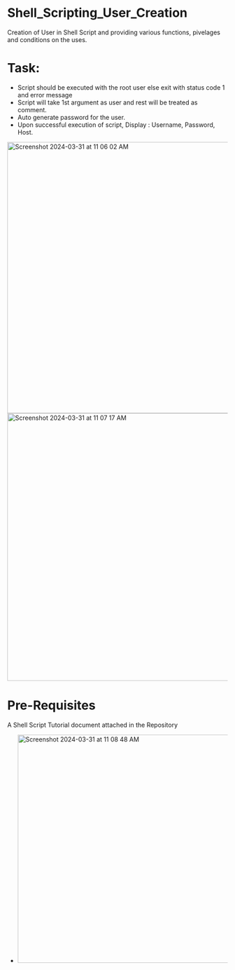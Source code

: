 # Shell_Scripting_User_Creation
Creation of User in Shell Script and providing various functions, pivelages and conditions on the uses.

# Task:
- Script should be executed with the root user else exit with status code 1 and error message
- Script will take 1st argument as user and rest will be treated as comment.
- Auto generate password for the user.
- Upon successful execution of script, Display : Username, Password, Host.
<img width="619" alt="Screenshot 2024-03-31 at 11 06 02 AM" src="https://github.com/akshitmittal20/Shell_Scripting_User_Creation/assets/63283989/5f065f64-6c53-440e-ba45-9a35ebde4f6d">
<img width="611" alt="Screenshot 2024-03-31 at 11 07 17 AM" src="https://github.com/akshitmittal20/Shell_Scripting_User_Creation/assets/63283989/c774a8af-d4f6-434c-bfb7-8a4a2c172f87">



# Pre-Requisites
A Shell Script Tutorial document attached in the Repository
- <img width="521" alt="Screenshot 2024-03-31 at 11 08 48 AM" src="https://github.com/akshitmittal20/Shell_Scripting_User_Creation/assets/63283989/167d3ba0-cba0-4357-80d9-315c304108d7">


